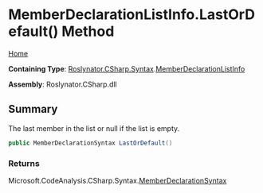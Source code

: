 # MemberDeclarationListInfo\.LastOrDefault\(\) Method <a name="_Top"></a>

[Home](../../../../../README.md)

**Containing Type**: [Roslynator.CSharp.Syntax](../../README.md#_Top)\.[MemberDeclarationListInfo](../README.md#_Top)

**Assembly**: Roslynator\.CSharp\.dll

## Summary

The last member in the list or null if the list is empty\.

```csharp
public MemberDeclarationSyntax LastOrDefault()
```

### Returns

Microsoft\.CodeAnalysis\.CSharp\.Syntax\.[MemberDeclarationSyntax](https://docs.microsoft.com/en-us/dotnet/api/microsoft.codeanalysis.csharp.syntax.memberdeclarationsyntax)

